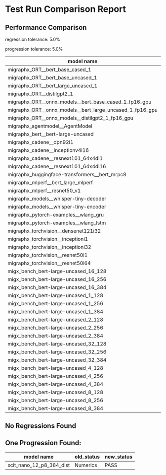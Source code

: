 # Test Run Comparison Report

## Performance Comparison

regression tolerance: 5.0%

progression tolerance: 5.0%

|model name|exit_status|analysis|old_time_ms|new_time_ms|change_ms|percent_change|
|---|---|---|---|---|---|---|
|migraphx_ORT__bert_base_cased_1|PASS|within tol|86.1189|87.4747|1.3557|1.57%|
|migraphx_ORT__bert_base_uncased_1|PASS|within tol|86.0288|85.1584|-0.8704|-1.01%|
|migraphx_ORT__bert_large_uncased_1|PASS|progression|567.218|261.3018|-305.9161|-53.93%|
|migraphx_ORT__distilgpt2_1|PASS|regression|30.1476|33.1758|3.0282|10.04%|
|migraphx_ORT__onnx_models__bert_base_cased_1_fp16_gpu|Numerics|progression|94.1318|85.9911|-8.1407|-8.65%|
|migraphx_ORT__onnx_models__bert_large_uncased_1_fp16_gpu|Numerics|progression|266.925|247.0515|-19.8735|-7.45%|
|migraphx_ORT__onnx_models__distilgpt2_1_fp16_gpu|Numerics|regression|42.4039|44.9389|2.535|5.98%|
|migraphx_agentmodel__AgentModel|Numerics|progression|1.4594|1.2935|-0.1659|-11.37%|
|migraphx_bert__bert-large-uncased|PASS|within tol|381.9226|371.227|-10.6956|-2.8%|
|migraphx_cadene__dpn92i1|PASS|progression|176.6392|163.6903|-12.9489|-7.33%|
|migraphx_cadene__inceptionv4i16|PASS|within tol|5377.4308|5416.656|39.2252|0.73%|
|migraphx_cadene__resnext101_64x4di1|PASS|within tol|315.1264|327.8873|12.7609|4.05%|
|migraphx_cadene__resnext101_64x4di16|PASS|within tol|5087.3444|5031.0994|-56.2451|-1.11%|
|migraphx_huggingface-transformers__bert_mrpc8|PASS|within tol|402.6616|407.4029|4.7413|1.18%|
|migraphx_mlperf__bert_large_mlperf|Numerics|regression|423.9435|469.8181|45.8746|10.82%|
|migraphx_mlperf__resnet50_v1|PASS|within tol|95.5552|93.688|-1.8671|-1.95%|
|migraphx_models__whisper-tiny-decoder|PASS|progression|35.5375|33.0793|-2.4582|-6.92%|
|migraphx_models__whisper-tiny-encoder|Numerics|progression|194.901|181.1255|-13.7755|-7.07%|
|migraphx_pytorch-examples__wlang_gru|PASS|within tol|63.1035|62.7114|-0.3921|-0.62%|
|migraphx_pytorch-examples__wlang_lstm|PASS|regression|19.8476|24.6423|4.7947|24.16%|
|migraphx_torchvision__densenet121i32|PASS|within tol|1501.8313|1474.9533|-26.878|-1.79%|
|migraphx_torchvision__inceptioni1|PASS|progression|217.8638|199.0323|-18.8314|-8.64%|
|migraphx_torchvision__inceptioni32|PASS|within tol|5838.1053|5907.0648|68.9594|1.18%|
|migraphx_torchvision__resnet50i1|PASS|within tol|84.2184|83.8224|-0.396|-0.47%|
|migraphx_torchvision__resnet50i64|PASS|within tol|5462.7953|5434.4275|-28.3678|-0.52%|
|migx_bench_bert-large-uncased_16_128|PASS|within tol|1468.6148|1478.1496|9.5348|0.65%|
|migx_bench_bert-large-uncased_16_256|PASS|within tol|2926.5655|2998.9621|72.3967|2.47%|
|migx_bench_bert-large-uncased_16_384|Numerics|within tol|4743.2446|4796.066|52.8214|1.11%|
|migx_bench_bert-large-uncased_1_128|PASS|regression|154.1302|164.521|10.3908|6.74%|
|migx_bench_bert-large-uncased_1_256|PASS|within tol|281.6143|282.0857|0.4715|0.17%|
|migx_bench_bert-large-uncased_1_384|PASS|within tol|372.1862|360.917|-11.2692|-3.03%|
|migx_bench_bert-large-uncased_2_128|PASS|within tol|255.683|244.7272|-10.9558|-4.28%|
|migx_bench_bert-large-uncased_2_256|PASS|within tol|436.7465|430.5295|-6.2171|-1.42%|
|migx_bench_bert-large-uncased_2_384|PASS|progression|821.7461|660.7148|-161.0313|-19.6%|
|migx_bench_bert-large-uncased_32_128|PASS|within tol|2890.0531|2868.2239|-21.8292|-0.76%|
|migx_bench_bert-large-uncased_32_256|PASS|within tol|5842.9197|5992.4191|149.4994|2.56%|
|migx_bench_bert-large-uncased_32_384|Numerics|within tol|9071.227|9124.2066|52.9796|0.58%|
|migx_bench_bert-large-uncased_4_128|PASS|regression|410.6696|555.7957|145.1261|35.34%|
|migx_bench_bert-large-uncased_4_256|PASS|progression|1157.9541|1076.5299|-81.4241|-7.03%|
|migx_bench_bert-large-uncased_4_384|PASS|progression|1667.9548|1273.4959|-394.4589|-23.65%|
|migx_bench_bert-large-uncased_8_128|PASS|within tol|744.0262|753.6252|9.599|1.29%|
|migx_bench_bert-large-uncased_8_256|PASS|within tol|1520.2861|1547.7797|27.4936|1.81%|
|migx_bench_bert-large-uncased_8_384|PASS|regression|2347.8785|2468.1897|120.3113|5.12%|

## No Regressions Found

## One Progression Found:

|model name|old_status|new_status|
|---|---|---|
|xcit_nano_12_p8_384_dist|Numerics|PASS|

